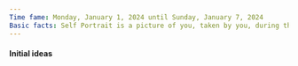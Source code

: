 ```yaml
---
Time fame: Monday, January 1, 2024 until Sunday, January 7, 2024
Basic facts: Self Portrait is a picture of you, taken by you, during the week of the challenge.
---
```

#### Initial ideas
